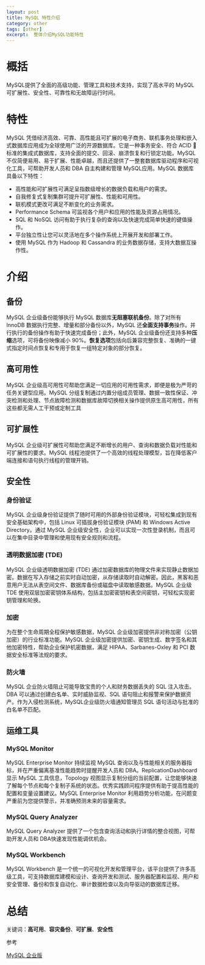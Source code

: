 ```yaml
---
layout: post
title: MySQL 特性介绍
category: other
tags: [other]
excerpt:  整体介绍MySQL功能特性
---
```

# 概括
MySQL提供了全面的高级功能、管理工具和技术支持，实现了高水平的 MySQL可扩展性、安全性、可靠性和无故障运行时间。

# 特性
MySQL 凭借经济高效、可靠、高性能且可扩展的电子商务、联机事务处理和嵌入式数据库应用成为全球使用广泛的开源数据库。它是一种事务安全、符合 ACID 标准的集成式数据库，支持全面的提交、回滚、崩溃恢复和行锁定功能。MySQL 不仅简便易用、易于扩展、性能卓越，而且还提供了一整套数据库驱动程序和可视化工具，可帮助开发人员和 DBA 自主构建和管理 MySQL应用。MySQL 数据库具备以下特性：

- 高性能和可扩展性可满足呈指数级增长的数据负载和用户的需求。
- 自我修复式复制集群可提升可扩展性、性能和可用性。
- 联机模式更改可满足不断变化的业务需求。
- Performance Schema 可监视各个用户和应用的性能及资源占用情况。
- SQL 和 NoSQL 访问有助于执行复杂的查询以及快速完成简单快速的键值操作。
- 平台独立性让您可以灵活地在多个操作系统上开展开发和部署工作。
- 使用 MySQL 作为 Hadoop 和 Cassandra 的业务数据存储，支持大数据互操作性。

# 介绍

## 备份
MySQL 企业级备份能够执行 MySQL 数据库**无阻塞联机备份**。除了对所有 InnoDB 数据执行完整、增量和部分备份以外，MySQL 还**全面支持事务**操作。并行执行的备份操作有助于快速完成备份；此外，MySQL 企业级备份还支持多种**压缩**选项，可将备份映像减小 90%。**恢复选项**包括向后兼容完整恢复、准确的一键式指定时间点恢复和专用于恢复一组特定对象的部分恢复。

## 高可用性
MySQL 企业级高可用性可帮助您满足一切应用的可用性需求，即便是极为严苛的任务关键型应用。MySQL 分组复制通过内置分组成员管理、数据一致性保证、冲突检测和处理、节点故障检测和数据库故障切换相关操作提供原生高可用性，所有这些都无需人工干预或定制工具

## 可扩展性
MySQL 企业级可扩展性可帮助您满足不断增长的用户、查询和数据负载对性能和可扩展性的要求。MySQL 线程池提供了一个高效的线程处理模型，旨在降低客户端连接和语句执行线程的管理开销。

## 安全性

### 身份验证
MySQL 企业级身份验证提供了随时可用的外部身份验证模块，可轻松集成到现有安全基础架构中，包括 Linux 可插拔身份验证模块 (PAM) 和 Windows Active Directory。通过 MySQL 企业级安全性，企业可以实现一次性登录机制，而且可以在集中目录中管理和使用现有安全规则和流程。

### 透明数据加密 (TDE)
MySQL 企业级透明数据加密 (TDE) 通过加密数据库的物理文件来实现静止数据加密。数据在写入存储之前实时自动加密，从存储读取时自动解密。因此，黑客和恶意用户无法从表空间文件、数据库备份或磁盘中读取敏感数据。MySQL 企业级 TDE 使用双层加密密钥体系结构，包括主加密密钥和表空间密钥，可轻松实现密钥管理和轮换。

### 加密
为在整个生命周期全程保护敏感数据，MySQL 企业级加密提供非对称加密（公钥加密）的行业标准功能。MySQL 企业级加密提供加密、密钥生成、数字签名和其他加密特性，帮助企业保护机密数据，满足 HIPAA、Sarbanes-Oxley 和 PCI 数据安全标准等法规的要求。

### 防火墙
MySQL 企业防火墙阻止可能导致宝贵的个人和财务数据丢失的 SQL 注入攻击。DBA 可以通过创建白名单、实时威胁监视、SQL 语句阻止和报警来保护数据资产。作为入侵检测系统，MySQL企业级防火墙通知管理员 SQL 语句活动与批准的白名单不匹配。

## 运维工具

### MySQL Monitor
MySQL Enterprise Monitor 持续监视 MySQL 查询以及与性能相关的服务器指标，并在严重偏离基准性能趋势时提醒开发人员和 DBA。ReplicationDashboard 显示 MySQL 工具信息，Topology 视图显示复制分组的当前配置，让您能够快速了解每个节点和每个复制子系统的状态。优秀实践顾问程序提供有助于提高性能的配置和变量设置建议。MySQL Enterprise Monitor 利用趋势分析功能，在问题变严重前为您提供警示，并准确预测未来的容量需求。

### MySQL Query Analyzer
MySQL Query Analyzer 提供了一个包含查询活动和执行详情的整合视图，可帮助开发人员和 DBA快速发现性能调优机会。

### MySQL Workbench
MySQL Workbench 是一个统一的可视化开发和管理平台，该平台提供了许多高级工具，可支持数据库建模和设计、查询开发和测试、服务器配置和监视、用户和安全管理、备份和恢复自动化、审计数据检查以及向导驱动的数据库迁移。

# 总结
关键词：**高可用**、**容灾备份**、**可扩展**、**安全性**


参考

[MySQL 企业版](https://www.mysql.com/cn/products/enterprise/mysql-datasheet.zh.pdf)

